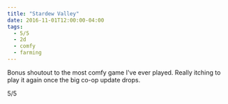 ```yaml
---
title: "Stardew Valley"
date: 2016-11-01T12:00:00-04:00
tags:
  - 5/5
  - 2d
  - comfy
  - farming
---
```


Bonus shoutout to the most comfy game I've ever played. Really itching to play it again once the big co-op update drops.

5/5

